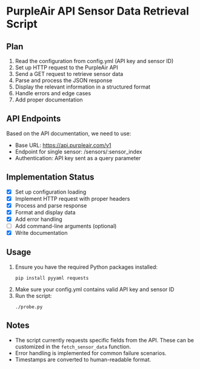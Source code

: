 # PurpleAir API Sensor Data Retrieval Script

## Plan
1. Read the configuration from config.yml (API key and sensor ID)
2. Set up HTTP request to the PurpleAir API
3. Send a GET request to retrieve sensor data
4. Parse and process the JSON response
5. Display the relevant information in a structured format
6. Handle errors and edge cases
7. Add proper documentation

## API Endpoints
Based on the API documentation, we need to use:
- Base URL: https://api.purpleair.com/v1
- Endpoint for single sensor: /sensors/:sensor_index
- Authentication: API key sent as a query parameter

## Implementation Status
- [x] Set up configuration loading
- [x] Implement HTTP request with proper headers
- [x] Process and parse response
- [x] Format and display data
- [x] Add error handling
- [ ] Add command-line arguments (optional)
- [x] Write documentation

## Usage
1. Ensure you have the required Python packages installed:
   ```
   pip install pyyaml requests
   ```
2. Make sure your config.yml contains valid API key and sensor ID
3. Run the script:
   ```
   ./probe.py
   ```

## Notes
- The script currently requests specific fields from the API. These can be customized in the `fetch_sensor_data` function.
- Error handling is implemented for common failure scenarios.
- Timestamps are converted to human-readable format.
